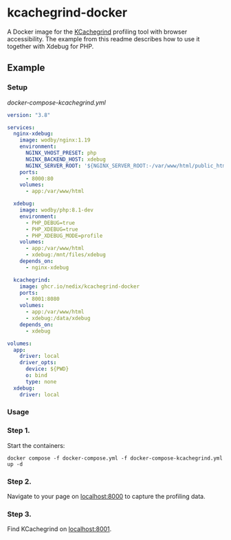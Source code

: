 # kcachegrind-docker

A Docker image for the [KCachegrind](https://github.com/KDE/kcachegrind)
profiling tool with browser accessibility. The example from this readme
describes how to use it together with Xdebug for PHP.

## Example

### Setup

*docker-compose-kcachegrind.yml*

```yaml
version: "3.8"

services:
  nginx-xdebug:
    image: wodby/nginx:1.19
    environment:
      NGINX_VHOST_PRESET: php
      NGINX_BACKEND_HOST: xdebug
      NGINX_SERVER_ROOT: '${NGINX_SERVER_ROOT:-/var/www/html/public_html}'
    ports:
      - 8000:80
    volumes:
      - app:/var/www/html

  xdebug:
    image: wodby/php:8.1-dev
    environment:
      - PHP_DEBUG=true
      - PHP_XDEBUG=true
      - PHP_XDEBUG_MODE=profile
    volumes:
      - app:/var/www/html
      - xdebug:/mnt/files/xdebug
    depends_on:
      - nginx-xdebug

  kcachegrind:
    image: ghcr.io/nedix/kcachegrind-docker
    ports:
      - 8001:8080
    volumes:
      - app:/var/www/html
      - xdebug:/data/xdebug
    depends_on:
      - xdebug

volumes:
  app:
    driver: local
    driver_opts:
      device: ${PWD}
      o: bind
      type: none
  xdebug:
    driver: local
```

### Usage

### Step 1.

Start the containers:

```shell
docker compose -f docker-compose.yml -f docker-compose-kcachegrind.yml up -d
```

### Step 2.

Navigate to your page on [localhost:8000](http://localhost:8000) to capture the profiling data.

### Step 3.

Find KCachegrind on [localhost:8001](http://localhost:8001).
